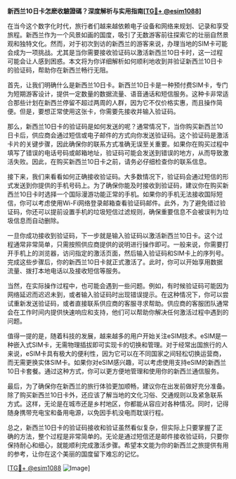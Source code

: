 **新西兰10日卡怎麽收驗證碼？深度解析与实用指南[[TG💪+ @esim1088](https://t.me/s/esim1088)]**

在当今这个数字化时代，旅行者们越来越依赖电子设备和网络来规划、记录和享受旅程。新西兰作为一个风景如画的国度，吸引了无数游客前往探索它的壮丽自然景观和独特文化。然而，对于初次到访的新西兰的游客来说，办理当地的SIM卡可能会成为一项挑战。尤其是当你需要接收验证码以激活新西兰10日卡时，这一过程可能会让人感到困惑。本文将为你详细解析如何顺利地收到并验证新西兰10日卡的验证码，帮助你在新西兰畅行无阻。

首先，让我们明确什么是新西兰10日卡。新西兰10日卡是一种预付费SIM卡，专门为短期游客设计，提供一定数量的数据流量、语音通话和短信服务。这种卡非常适合那些计划在新西兰停留不超过两周的人群，因为它不仅价格实惠，而且操作简便。但是，要想正常使用这张卡，你需要先接收并输入验证码。

那么，新西兰10日卡的验证码是如何发送的呢？通常情况下，当你购买新西兰10日卡后，供应商会通过短信或电子邮件的方式向你发送验证码。这个验证码是激活卡片的关键步骤，因此确保你的联系方式准确无误至关重要。如果你在购买过程中填写了错误的电话号码或邮箱地址，验证码可能会发送到错误的地方，从而导致激活失败。因此，在购买新西兰10日卡之前，请务必仔细检查你的联系信息。

接下来，我们来看看如何正确接收验证码。大多数情况下，验证码会通过短信的形式发送到你提供的手机号码上。为了确保你能及时接收到验证码，建议你在购买新西兰10日卡时选择一个国际漫游功能正常的手机。如果你的手机无法接收国际短信，你可以考虑使用Wi-Fi网络登录邮箱查看验证码邮件。此外，为了避免错过验证码，你还可以提前设置手机的垃圾短信过滤规则，确保重要信息不会被误判为垃圾信息而自动删除。

一旦你成功接收到验证码，下一步就是输入验证码以激活新西兰10日卡。这个过程通常非常简单，只需按照供应商提供的说明进行操作即可。一般来说，你需要打开手机上的浏览器，访问指定的激活页面，然后输入验证码和SIM卡上的序列号。完成这些步骤后，你的新西兰10日卡就正式激活了。此时，你可以开始享用数据流量、拨打本地电话以及接收短信等服务。

当然，在实际操作过程中，也可能会遇到一些问题。例如，有时候验证码可能因为网络延迟而迟迟未到，或者输入验证码时出现错误提示。在这种情况下，你可以尝试重新发送验证码，或者直接联系供应商的客服寻求帮助。供应商的客服团队通常会在工作时间内提供快速响应和支持，他们可以帮助你解决任何激活过程中遇到的问题。

值得一提的是，随着科技的发展，越来越多的用户开始关注eSIM技术。eSIM是一种嵌入式SIM卡，无需物理插拔即可实现卡的切换和管理。对于经常出国旅行的人来说，eSIM卡具有极大的便利性，因为它可以在不同国家之间轻松切换运营商，而无需更换实体SIM卡。如果你对eSIM感兴趣，可以考虑使用支持eSIM的新西兰10日卡套餐。通过这种方式，你可以更方便地管理和使用你的新西兰通信服务。

最后，为了确保你在新西兰的旅行体验更加顺畅，建议你在出发前做好充分准备。除了购买新西兰10日卡外，还应该了解当地的文化习俗、交通规则以及紧急联系方式。这样，无论是在城市还是乡村地区，你都能从容应对各种情况。同时，记得随身携带充电宝和备用电源，以免因手机没电而耽误行程。

总之，新西兰10日卡的验证码接收和验证虽然看似复杂，但实际上只要掌握了正确的方法，整个过程是非常简单的。无论是通过短信还是邮件接收验证码，只要你保持耐心和细心，就能顺利完成激活步骤。希望本文能为你的新西兰之旅提供有用的参考，让你在这个美丽的国度留下难忘的记忆。

[[TG💪+ @esim1088](https://t.me/s/esim1088) ![Image](https://i.postimg.cc/4NQfJmqS/Snipaste-2025-05-13-00-14-12.png)]